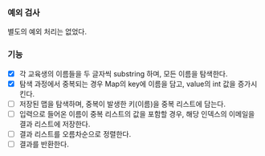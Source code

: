 ### 예외 검사

별도의 예외 처리는 없었다.

### 기능

- [x] 각 교육생의 이름들을 두 글자씩 substring 하며, 모든 이름을 탐색한다.
- [x] 탐색 과정에서 중복되는 경우 Map의 key에 이름을 담고, value의 int 값을 증가시킨다.
- [ ] 저장된 맵을 탐색하며, 중복이 발생한 키(이름)을 중복 리스트에 담는다.
- [ ] 입력으로 들어온 이름이 중복 리스트의 값을 포함할 경우, 해당 인덱스의 이메일을 결과 리스트에 저장한다.
- [ ] 결과 리스트를 오름차순으로 정렬한다.
- [ ] 결과를 반환한다.